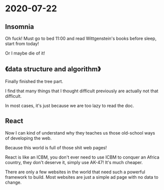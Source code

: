 # 2020-07-22

## Insomnia

Oh fuck! Must go to bed 11:00 and read Wittgenstein's books before sleep, start from today!

Or I maybe die of it!

## 《data structure and algorithm》

Finally finished the tree part.

I find that many things that I thought difficult previously are actually not that difficult. 

In most cases, it's just because we are too lazy to read the doc.

## React

Now I can kind of understand why they teaches us those old-school ways of developing the web.

Because this world is full of those shit web pages!

React is like an ICBM, you don't ever need to use ICBM to conquer an Africa country, they don't deserve it, simply use AK-47! It's much cheaper.

There are only a few websites in the world that need such a powerful framework to build. Most websites are just a simple ad page with no data to change.





